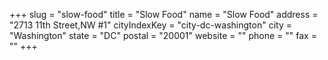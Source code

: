+++
slug = "slow-food"
title = "Slow Food"
name = "Slow Food"
address = "2713 11th Street,NW #1"
cityIndexKey = "city-dc-washington"
city = "Washington"
state = "DC"
postal = "20001"
website = ""
phone = ""
fax = ""
+++
